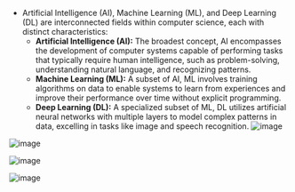 - Artificial Intelligence (AI), Machine Learning (ML), and Deep Learning (DL) are interconnected fields within computer science, each with distinct characteristics:
    - **Artificial Intelligence (AI):** The broadest concept, AI encompasses the development of computer systems capable of performing tasks that typically require human intelligence, such as problem-solving, understanding natural language, and recognizing patterns.
    - **Machine Learning (ML):** A subset of AI, ML involves training algorithms on data to enable systems to learn from experiences and improve their performance over time without explicit programming.
    - **Deep Learning (DL):** A specialized subset of ML, DL utilizes artificial neural networks with multiple layers to model complex patterns in data, excelling in tasks like image and speech recognition.
![image](https://github.com/user-attachments/assets/36d7e6f7-76bd-4b24-b4a0-a20c66f382be)

![image](https://github.com/user-attachments/assets/d0b1c1af-7cb5-4d0a-9652-1bc6be2309d0)

![image](https://github.com/user-attachments/assets/45a4045a-4833-423d-aafd-9c6b6731e04e)

![image](https://github.com/user-attachments/assets/80570bec-6c47-47b6-bc45-57af99370927)
